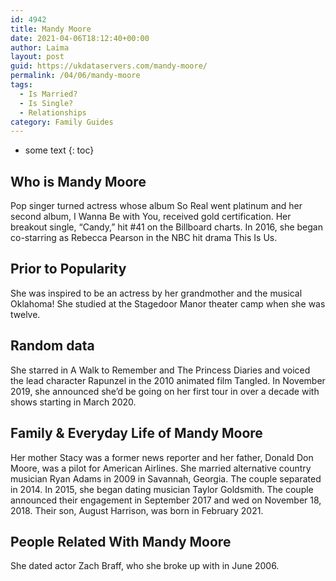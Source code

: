 ```yaml
---
id: 4942
title: Mandy Moore
date: 2021-04-06T18:12:40+00:00
author: Laima
layout: post
guid: https://ukdataservers.com/mandy-moore/
permalink: /04/06/mandy-moore
tags:
  - Is Married?
  - Is Single?
  - Relationships
category: Family Guides
---
```


* some text
{: toc}


## Who is Mandy Moore
                  
                  
                  
Pop singer turned actress whose album So Real went platinum and her second album, I Wanna Be with You, received gold certification. Her breakout single, &#8220;Candy,&#8221; hit #41 on the Billboard charts. In 2016, she began co-starring as Rebecca Pearson in the NBC hit drama This Is Us.
                  
              
            
              
            
                
                
                
## Prior to Popularity
                  
                  
                  
She was inspired to be an actress by her grandmother and the musical Oklahoma! She studied at the Stagedoor Manor theater camp when she was twelve.
                  
              
            
              
            
                
                
                
## Random data
                  
                  
                  
She starred in A Walk to Remember and The Princess Diaries and voiced the lead character Rapunzel in the 2010 animated film Tangled. In November 2019, she announced she&#8217;d be going on her first tour in over a decade with shows starting in March 2020. 
                  
              
            
              
            
                
                
                
## Family & Everyday Life of Mandy Moore
                  
                  
                  
Her mother Stacy was a former news reporter and her father, Donald Don Moore, was a pilot for American Airlines. She married alternative country musician Ryan Adams in 2009 in Savannah, Georgia. The couple separated in 2014. In 2015, she began dating musician Taylor Goldsmith. The couple announced their engagement in September 2017 and wed on November 18, 2018. Their son, August Harrison, was born in February 2021.
                  
              
            
              
            
                
                
                
## People Related With Mandy Moore
                  
                  
                  
She dated actor Zach Braff, who she broke up with in June 2006. 
                  
              
            
              
            
                
              
            
              
              
            
            
              
            
          
          
          
